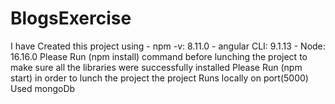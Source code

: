 # BlogsExercise
I have Created this project using - npm -v: 8.11.0
                                  - angular CLI: 9.1.13
                                  - Node: 16.16.0
Please Run (npm install) command before lunching the project to make sure all the libraries were successfully installed
Please Run (npm start) in order to lunch the project
the project Runs locally on port(5000)
Used mongoDb
